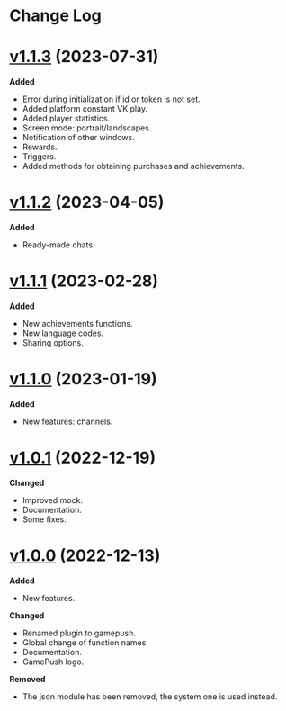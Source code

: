 # Change Log

# [v1.1.3](https://github.com/megalanthus/defold-gamepush/releases/tag/v1.1.3) (2023-07-31)

**Added**

- Error during initialization if id or token is not set.
- Added platform constant VK play.
- Added player statistics.
- Screen mode: portrait/landscapes.
- Notification of other windows.
- Rewards.
- Triggers.
- Added methods for obtaining purchases and achievements.

# [v1.1.2](https://github.com/megalanthus/defold-gamepush/releases/tag/v1.1.2) (2023-04-05)

**Added**

- Ready-made chats.

# [v1.1.1](https://github.com/megalanthus/defold-gamepush/releases/tag/v1.1.1) (2023-02-28)

**Added**

- New achievements functions.
- New language codes.
- Sharing options.

# [v1.1.0](https://github.com/megalanthus/defold-gamepush/releases/tag/v1.1.0) (2023-01-19)

**Added**

- New features: channels.

# [v1.0.1](https://github.com/megalanthus/defold-gamepush/releases/tag/v1.0.1) (2022-12-19)

**Changed**

- Improved mock.
- Documentation.
- Some fixes.

# [v1.0.0](https://github.com/megalanthus/defold-gamepush/releases/tag/v1.0.0) (2022-12-13)

**Added**

- New features.

**Changed**

- Renamed plugin to gamepush.
- Global change of function names.
- Documentation.
- GamePush logo.

**Removed**

- The json module has been removed, the system one is used instead.
